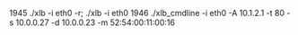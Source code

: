  1945  ./xlb -i eth0 -r; ./xlb -i eth0
 1946  ./xlb_cmdline -i eth0 -A 10.1.2.1 -t 80 -s 10.0.0.27 -d 10.0.0.23 -m 52:54:00:11:00:16

